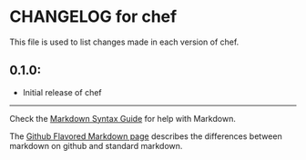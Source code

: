 # CHANGELOG for chef

This file is used to list changes made in each version of chef.

## 0.1.0:

* Initial release of chef

- - -
Check the [Markdown Syntax Guide](http://daringfireball.net/projects/markdown/syntax) for help with Markdown.

The [Github Flavored Markdown page](http://github.github.com/github-flavored-markdown/) describes the differences between markdown on github and standard markdown.
